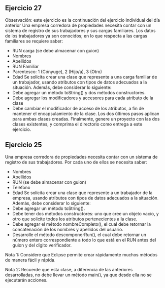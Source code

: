 ## Ejercicio 27

Observación: este ejercicio es la continuación del ejercicio individual del día anterior Una empresa corredora de propiedades necesita contar con un sistema de registro de sus trabajadores y sus cargas familiares. Los datos de los trabajadores ya son conocidos; en lo que respecta a las cargas familiares se requiere saber:

- RUN carga (se debe almacenar con guion)
- Nombres
- Apellidos
- RUN Familiar
- Parentesco: 1 (Cónyuge), 2 (Hijo/a), 3 (Otro)
- Edad
  Se solicita crear una clase que represente a una carga familiar de un trabajador, usando atributos con tipos de datos adecuados a la situación. Además, debe considerar lo siguiente:
- Debe agregar un método toString() y dos métodos constructores.
- Debe agregar los modificadores y accesores para cada atributo de la clase
- Debe cambiar el modificador de acceso de los atributos, a fin de mantener el
  encapsulamiento de la clase.
  Los dos últimos pasos aplican para ambas clases creadas.
  Finalmente, genere un proyecto con las dos clases existentes, y comprima el directorio como entrega a este ejercicio.

## Ejercicio 25

Una empresa corredora de propiedades necesita contar con un sistema de registro de sus trabajadores. Por cada uno de ellos se necesita saber:

- Nombres
- Apellidos
- RUN (se debe almacenar con guion)
- Teléfono
- Edad
  Se solicita crear una clase que represente a un trabajador de la empresa, usando atributos con tipos de datos adecuados a la situación. Además, debe considerar lo siguiente:
- Debe agregar un método toString().
- Debe tener dos métodos constructores: uno que cree un objeto vacío, y otro que solicite todos los atributos pertenecientes a la clase.
- Debe agregar el método nombreCompleto(), el cual debe retornar la concatenación de los nombres y apellidos del usuario.
- Desarrolle el método descomponerRun(), el cual debe retornar un número entero correspondiente a todo lo que está en el RUN antes del guion y del dígito verificador.

Nota 1: Considere que Eclipse permite crear rápidamente muchos métodos de manera fácil y rápida.

Nota 2: Recuerde que esta clase, a diferencia de las anteriores desarrolladas, no debe llevar un método main(), ya que desde ella no se ejecutarán acciones.
